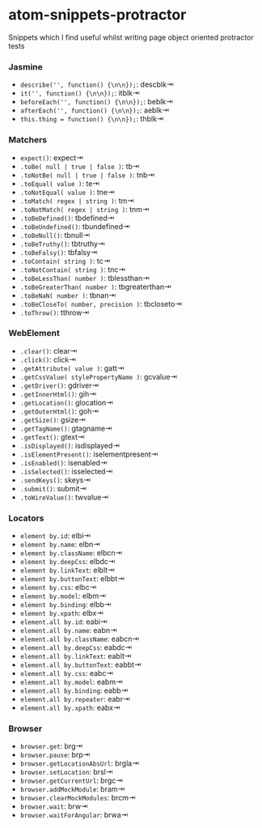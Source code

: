 # atom-snippets-protractor
Snippets which I find useful whilst writing page object oriented protractor tests

### Jasmine
- `describe('', function() {\n\n});`: descblk⇥
- `it('', function() {\n\n});`: itblk⇥
- `beforeEach('', function() {\n\n});`: beblk⇥
- `afterEach('', function() {\n\n});`: aeblk⇥
- `this.thing = function() {\n\n});`: thblk⇥

### Matchers
- `expect()`: expect⇥
- `.to­Be( null | true | false )`: tb⇥
- `.toNot­Be( null | true | false )`: tnb⇥
- `.toEqual( value )`: te⇥
- `.toNotEqual( value )`: tne⇥
- `.toMat­ch( regex | string )`: tm⇥
- `.toNotMat­ch( regex | string )`: tnm⇥
- `.toBe­Def­ine­d()`: tbdef­ine­d⇥
- `.toBe­Und­efi­ned()`: tbund­efi­ned⇥
- `.toBe­Nul­l()`: tbnul­l⇥
- `.toBe­Tru­thy()`: tbtru­thy⇥
- `.toBe­Fal­sy()`: tbfal­sy⇥
- `.to­Con­tain( string )`: tc⇥
- `.toNot­Con­tain( string )`: tnc⇥
- `.toBe­Les­sTh­an( number )`: tbles­sth­an⇥
- `.toBe­Gre­ate­rTh­an( number )`: tbgre­ate­rth­an⇥
- `.toBe­NaN( number )`: tbnan⇥
- `.toBe­Clo­seTo( number, precision )`: tbclo­seto⇥
- `.toTh­row()`: tthrow⇥

### WebElement
- `.clear()`: clear⇥
- `.click()`: click⇥
- `.getAttribute( value )`: gatt⇥
- `.getCssValue( stylePropertyName )`: gcvalue⇥
- `.getDriver()`: gdriver⇥
- `.getInnerHtml()`: gih⇥
- `.getLocation()`: glocation⇥
- `.getOuterHtml()`: goh⇥
- `.getSize()`: gsize⇥
- `.getTagName()`: gtagname⇥
- `.getText()`: gtext⇥
- `.isDisplayed()`: isdisplayed⇥
- `.isElementPresent()`: iselementpresent⇥
- `.isEnabled()`: isenabled⇥
- `.isSelected()`: isselected⇥
- `.sendKeys()`: skeys⇥
- `.submit()`: submit⇥
- `.toWireValue()`: twvalue⇥

### Locators
- `element by.id`: elbi⇥
- `element by.name`: elbn⇥
- `element by.className`: elbcn⇥
- `element by.deepCss`: elbdc⇥
- `element by.linkText`: elblt⇥
- `element by.buttonText`: elbbt⇥
- `element by.css`: elbc⇥
- `element by.model`: elbm⇥
- `element by.binding`: elbb⇥
- `element by.xpath`: elbx⇥
- `element.all by.id`: eabi⇥
- `element.all by.name`: eabn⇥
- `element.all by.className`: eabcn⇥
- `element.all by.deepCss`: eabdc⇥
- `element.all by.linkText`: eablt⇥
- `element.all by.buttonText`: eabbt⇥
- `element.all by.css`: eabc⇥
- `element.all by.model`: eabm⇥
- `element.all by.binding`: eabb⇥
- `element.all by.repeater`: eabr⇥
- `element.all by.xpath`: eabx⇥

### Browser
- `browser.get`: brg⇥
- `browser.pause`: brp⇥
- `browser.getLocationAbsUrl`: brgla⇥
- `browser.setLocation`: brsl⇥
- `browser.getCurrentUrl`: brgc⇥
- `browser.addMockModule`: bram⇥
- `browser.clearMockModules`: brcm⇥
- `browser.wait`: brw⇥
- `browser.waitForAngular`: brwa⇥
